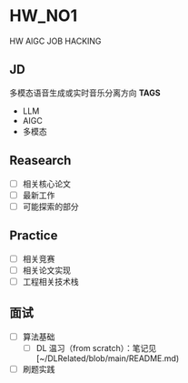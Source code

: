 # HW_NO1
HW AlGC JOB HACKING

## JD
多模态语音生成或实时音乐分离方向
**TAGS**
- LLM
- AIGC
- 多模态

## Reasearch
 - [ ] 相关核心论文
 - [ ] 最新工作
 - [ ] 可能探索的部分

## Practice

- [ ] 相关竞赛
- [ ] 相关论文实现
- [ ] 工程相关技术栈

## 面试

- [ ] 算法基础
    - [ ] DL 温习（from scratch）：笔记见[~/DLRelated/blob/main/README.md)
- [ ] 刷题实践
